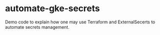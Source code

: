 # automate-gke-secrets
Demo code to explain how one may use Terraform and ExternalSecerts to automate secrets management.
